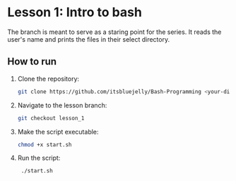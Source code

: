 # Lesson 1: Intro to bash

The branch is meant to serve as a staring point for the series. It reads the user's name and prints the files in their select directory.

## How to run

1. Clone the repository:

   ```bash
   git clone https://github.com/itsbluejelly/Bash-Programming <your-directory>
   ```

2. Navigate to the lesson branch:

   ```bash
   git checkout lesson_1
   ```

3. Make the script executable:

   ```bash
   chmod +x start.sh
   ```

4. Run the script:

   ```bash
    ./start.sh
    ```
